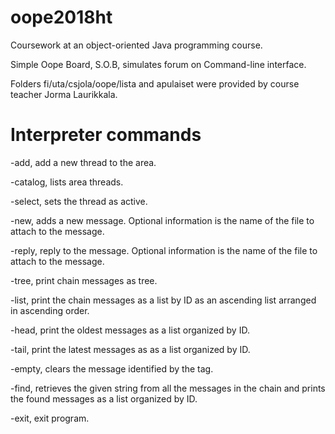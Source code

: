 # oope2018ht
Coursework at an object-oriented Java programming course.

Simple Oope Board, S.O.B, simulates forum on Command-line interface.

Folders fi/uta/csjola/oope/lista and apulaiset were provided by course teacher Jorma Laurikkala.

# Interpreter commands

-add, add a new thread to the area.

-catalog, lists area threads.

-select, sets the thread as active.

-new, adds a new message. Optional information is the name of the file to attach to the message.

-reply, reply to the message. Optional information is the name of the file to attach to the message.

-tree, print chain messages as tree.

-list, print the chain messages as a list by ID as an ascending list arranged in ascending order.

-head, print the oldest messages as a list organized by ID.

-tail, print the latest messages as as a list organized by ID.

-empty, clears the message identified by the tag.

-find, retrieves the given string from all the messages in the chain and prints the found messages as a list organized by ID.

-exit, exit program.

